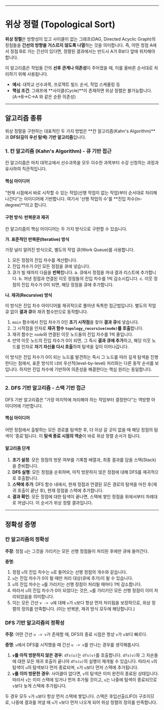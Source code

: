
---
# 위상 정렬 (Topological Sort)

**위상 정렬**은 방향성이 있고 사이클이 없는 그래프(DAG, Directed Acyclic Graph)의 정점들을 **간선의 방향을 거스르지 않도록 나열**하는 것을 의미합니다. 즉, 어떤 정점 A에서 정점 B로 가는 간선이 있다면, 정렬된 결과에서는 반드시 A가 B보다 앞에 위치해야 합니다.

이 알고리즘은 작업들 간의 **선후 관계나 의존성**이 주어졌을 때, 이를 올바른 순서대로 처리하기 위해 사용됩니다.

-   **예시**: 대학교 선수과목, 프로젝트 빌드 순서, 작업 스케줄링 등
-   **핵심 조건**: 그래프에 **사이클(Cycle)**이 존재하면 위상 정렬은 불가능합니다. (A→B→C→A 와 같은 순환 의존성)



---

## 알고리즘 종류

위상 정렬을 구현하는 대표적인 두 가지 방법은 **칸 알고리즘(Kahn's Algorithm)**과 **DFS(깊이 우선 탐색) 기반 알고리즘**입니다.

### 1. 칸 알고리즘 (Kahn's Algorithm) - 큐 기반 접근

칸 알고리즘은 마치 대학교에서 선수과목을 모두 이수한 과목부터 수강 신청하는 과정과 유사하여 직관적입니다.

#### 핵심 아이디어

"현재 시점에서 바로 시작할 수 있는 작업(선행 작업이 없는 작업)부터 순서대로 처리해 나간다"는 아이디어에 기반합니다. 여기서 '선행 작업의 수'를 **진입 차수(In-degree)**라고 합니다.

#### 구현 방식: 반복문과 재귀

칸 알고리즘의 핵심 아이디어는 두 가지 방식으로 구현할 수 있습니다.

**가. 표준적인 반복문(Iterative) 방식**

가장 널리 알려진 방식으로, 별도의 작업 큐(Work Queue)를 사용합니다.

1.  모든 정점의 진입 차수를 계산합니다.
2.  진입 차수가 0인 모든 정점을 큐에 넣습니다.
3.  큐가 빌 때까지 다음을 **반복**합니다.
    a. 큐에서 정점을 꺼내 결과 리스트에 추가합니다.
    b. 꺼낸 정점과 연결된 이웃 정점들의 진입 차수를 1씩 감소시킵니다.
    c. 이웃 정점의 진입 차수가 0이 되면, 해당 정점을 큐에 추가합니다.

**나. 재귀(Recursive) 방식**

이 방식은 진입 차수 아이디어를 재귀적으로 풀어낸 독특한 접근법입니다. 별도의 작업 큐 없이 **결과 큐**와 재귀 함수만으로 동작합니다.

1.  `main` 함수에서 진입 차수가 0인 **초기 시작점**을 찾아 **결과 큐**에 넣습니다.
2.  그 시작점을 인자로 **재귀 함수 `topology_recursive(node)`를 호출**합니다.
3.  재귀 함수는 `node`와 연결된 이웃 노드들의 진입 차수를 1씩 줄입니다.
4.  만약 이웃 노드의 진입 차수가 0이 되면, 그 즉시 **결과 큐에 추가**하고, 해당 이웃 노드를 인자로 **자기 자신을 다시 호출**하여 탐색을 깊이 이어나갑니다.

이 방식은 진입 차수가 0이 되는 노드를 발견하는 즉시 그 노드를 따라 깊게 탐색을 진행한다는 점에서, 표준 방식의 너비 우선적(level-by-level) 처리와는 다른 동작 순서를 보입니다. 하지만 진입 차수에 기반하여 의존성을 해결한다는 핵심 원리는 동일합니다.

---

### 2. DFS 기반 알고리즘 - 스택 기반 접근

DFS 기반 알고리즘은 "가장 마지막에 처리해야 하는 작업부터 결정한다"는 역방향 아이디어에 기반합니다.

#### 핵심 아이디어

어떤 정점에서 출발하는 모든 경로를 탐색한 후, 더 이상 갈 곳이 없을 때 해당 정점의 탐색이 '종료'됩니다. 이 **탐색 종료 시점의 역순**이 바로 위상 정렬 순서가 됩니다.

#### 알고리즘 단계

1.  **초기 설정**: 모든 정점의 방문 여부를 기록할 배열과, 최종 결과를 담을 스택(Stack)을 준비합니다.
2.  **DFS 실행**: 모든 정점을 순회하며, 아직 방문하지 않은 정점에 대해 DFS를 재귀적으로 호출합니다.
3.  **스택에 추가**: DFS 함수 내에서, 현재 정점과 연결된 모든 경로의 탐색을 마친 후(재귀 호출이 끝난 후), 현재 정점을 스택에 추가합니다.
4.  **결과 확인**: 모든 정점에 대한 탐색이 끝나면, 스택에 쌓인 정점을 위에서부터 차례대로 꺼냅니다. 이 순서가 위상 정렬 결과입니다.

---

## 정확성 증명

### 칸 알고리즘의 정확성

**주장**: 정점 `u`는 그것을 가리키는 모든 선행 정점들이 처리된 후에만 큐에 들어간다.

**증명**:
1.  정점 `u`의 진입 차수는 `u`로 들어오는 선행 정점의 개수와 같습니다.
2.  `u`는 진입 차수가 0이 될 때만 처리 대상(큐에 추가)이 될 수 있습니다.
3.  `u`의 진입 차수는 `u`를 가리키는 선행 정점이 처리될 때마다 1씩 감소합니다.
4.  따라서 `u`의 진입 차수가 0이 되었다는 것은, `u`를 가리키던 모든 선행 정점이 이미 처리되었음을 의미합니다.
5.  이는 모든 간선 `v -> u`에 대해 `v`가 `u`보다 항상 먼저 처리됨을 보장하므로, 위상 정렬의 정의를 만족합니다. (이는 반복문, 재귀 방식 모두에 해당합니다.)

### DFS 기반 알고리즘의 정확성

**주장**: 어떤 간선 `u -> v`가 존재할 때, DFS의 종료 시점은 항상 `v`가 `u`보다 빠르다.

**증명**:
`u`에서 DFS를 시작했을 때 간선 `u -> v`를 만나는 경우를 생각해봅시다.

1.  **`v`를 아직 방문하지 않은 경우**: `dfs(u)`는 `dfs(v)`를 호출합니다. `dfs(v)`와 그 자손들에 대한 모든 재귀 호출이 끝나야 `dfs(u)`의 실행이 재개될 수 있습니다. 따라서 `v`의 탐색이 `u`의 탐색보다 먼저 종료되며, `v`가 `u`보다 먼저 스택에 추가됩니다.
2.  **`v`를 이미 방문한 경우**: 사이클이 없다면, `v`의 탐색은 이미 완전히 종료된 상태입니다. 따라서 `v`는 이미 스택에 있거나 먼저 추가될 것이고, `u`는 나중에 탐색이 종료되므로 `v`보다 늦게 스택에 추가됩니다.

두 경우 모두 `v`가 `u`보다 항상 먼저 스택에 쌓입니다. 스택은 후입선출(LIFO) 구조이므로, 나중에 결과를 꺼낼 때 `u`가 `v`보다 먼저 나오게 되어 위상 정렬의 정의를 만족합니다.